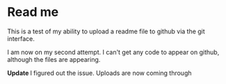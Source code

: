 # Read me

This is a test of my ability to upload a readme file to github via the git interface. 

I am now on my second attempt. I can't get any code to appear on github, although the files are appearing. 

<b> Update </b>
I figured out the issue. Uploads are now coming through 